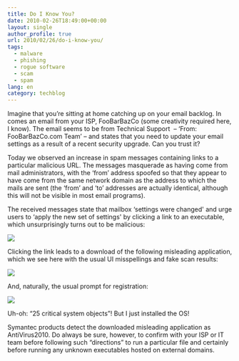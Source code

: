```yaml
---
title: Do I Know You?
date: 2010-02-26T18:49:00+00:00
layout: single
author_profile: true
url: 2010/02/26/do-i-know-you/
tags:
  - malware
  - phishing
  - rogue software
  - scam
  - spam
lang: en
category: techblog
---
```

Imagine that you’re sitting at home catching up on your email backlog. In comes an email from your ISP, FooBarBazCo (some creativity required here, I know). The email seems to be from Technical Support  – ‘From:    FooBarBazCo.com Team’ – and states that you need to update your email settings as a result of a recent security upgrade. Can you trust it?

Today we observed an increase in spam messages containing links to a particular malicious URL. The messages masquerade as having come from mail administrators, with the ‘from’ address spoofed so that they appear to have come from the same network domain as the address to which the mails are sent (the ‘from’ and ‘to’ addresses are actually identical, although this will not be visible in most email programs).

The received messages state that mailbox &#8216;settings were changed' and urge users to &#8216;apply the new set of settings' by clicking a link to an executable, which unsurprisingly turns out to be malicious:

[![](http://3.bp.blogspot.com/_vaUVXcmC3OI/S4f1NnBjxMI/AAAAAAAABA8/aRUl_3Ahifw/s640/image1.jpeg)](http://3.bp.blogspot.com/_vaUVXcmC3OI/S4f1NnBjxMI/AAAAAAAABA8/aRUl_3Ahifw/s1600-h/image1.jpeg)

Clicking the link leads to a download of the following misleading application, which we see here with the usual UI misspellings and fake scan results:

[![](http://1.bp.blogspot.com/_vaUVXcmC3OI/S4f1RZCWfHI/AAAAAAAABBE/HyE9hxB25KY/s640/image2.jpeg)](http://1.bp.blogspot.com/_vaUVXcmC3OI/S4f1RZCWfHI/AAAAAAAABBE/HyE9hxB25KY/s1600-h/image2.jpeg)

And, naturally, the usual prompt for registration:

[![](http://4.bp.blogspot.com/_vaUVXcmC3OI/S4f1T6Z7czI/AAAAAAAABBM/jdvwbUn-hmg/s640/image3.jpeg)](http://4.bp.blogspot.com/_vaUVXcmC3OI/S4f1T6Z7czI/AAAAAAAABBM/jdvwbUn-hmg/s1600-h/image3.jpeg)

Uh-oh: &#8220;25 critical system objects&#8221;! But I just installed the OS!

Symantec products detect the downloaded misleading application as AntiVirus2010. Do always be sure, however, to confirm with your ISP or IT team before following such “directions” to run a particular file and certainly before running any unknown executables hosted on external domains.